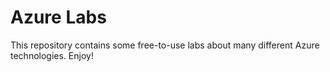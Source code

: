 # Azure Labs
This repository contains some free-to-use labs about many different Azure technologies.  Enjoy!